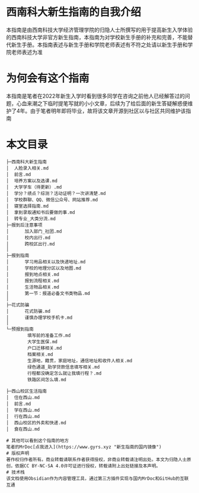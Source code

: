# 西南科大新生指南的自我介绍
本指南是由西南科技大学经济管理学院的归隐人士所撰写的用于提高新生入学体验的西南科技大学非官方新生指南，本指南为对学校新生手册的补充和完善，不能替代新生手册。本指南表述与新生手册和学院老师表述有不符之处请以新生手册和学院老师表述为准
# 为何会有这个指南
本指南是笔者在2022年新生入学时看到很多同学在咨询之前他人已经解答过的问题，心血来潮之下临时提笔写就的小小文章，后续为了给后面的新生答疑解惑便维护了4年。由于笔者明年即将毕业，故将该文章开源到社区以与社区共同维护该指南
# 本文目录

``````
├─西南科大新生指南
│  人脸录入相关.md
│  前言.md
│  培养方案以及选课.md
│  大学学车（待更新）.md
│  学分？绩点？综测？活动证明？一次讲清楚.md
│  学校群聊、QQ、微信公众号、网站推荐.md
│  寝室选择指南.md
│  拿到录取通知书后要做的事.md
│  转专业_大类分流.md
├─报到后注意事项
│      加入部门_社团.md
│      校内出行.md
│      跨校区出行.md
│      
├─报到指南
│      学习用品相关以及快递地址.md
│      学校的地理分区以及地图.md
│      报到地点相关.md
│      报到流程相关.md
│      生活物品相关.md
│      第一节：报道必备文书类物品.md
│      
├─花式防骗
│      花式防骗.md
│      谨慎办理学校手机卡.md
│      
└─预报到指南
        填写前的准备工作.md
        大学生医保.md
        户口迁移相关.md
        档案相关.md
        生源地，籍贯，家庭地址，通信地址和收件人相关.md
        绿色通道_助学贷款信息填写相关.md
        行程都没确定怎么就让我填行程？.md
        铁路区间怎么填.md

├─西山校区生活指南
│  住在西山.md
│  前言.md
│  学在西山.md
│  行在西山.md
│  西山校区的外卖和快递.md
│  食在西山.md

# 其他可以看到这个指南的地方
笔者的MrDoc[点我进入](https://www.gyrs.xyz "新生指南的国内镜像")
# 版权声明
著作权归作者所有。商业转载请联系作者获得授权，非商业转载请注明出处。本文为归隐人士原创，依据CC BY-NC-SA 4.0许可证进行授权，转载请附上出处链接及本声明。
# 技术栈
该文档使用Obsidian作为内容管理工具，通过第三方插件实现与国内MrDoc和GitHub的互联互通
